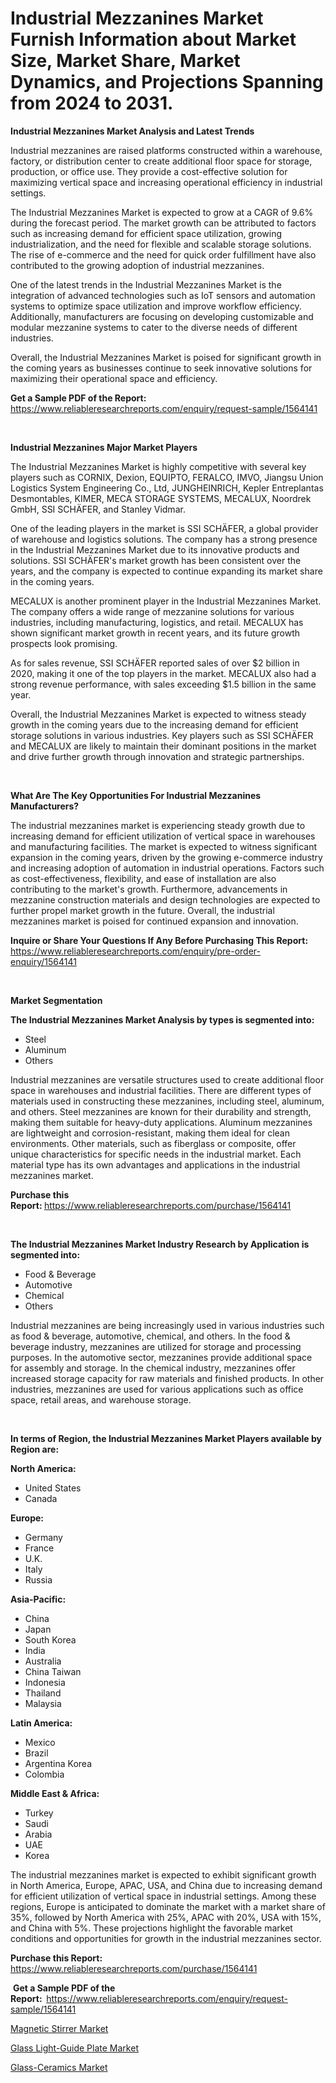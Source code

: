 <p><h1>Industrial Mezzanines Market Furnish Information about Market Size, Market Share, Market Dynamics, and Projections Spanning from 2024 to 2031.</h1></p><p><strong>Industrial Mezzanines Market Analysis and Latest Trends</strong></p>
<p><p>Industrial mezzanines are raised platforms constructed within a warehouse, factory, or distribution center to create additional floor space for storage, production, or office use. They provide a cost-effective solution for maximizing vertical space and increasing operational efficiency in industrial settings.</p><p>The Industrial Mezzanines Market is expected to grow at a CAGR of 9.6% during the forecast period. The market growth can be attributed to factors such as increasing demand for efficient space utilization, growing industrialization, and the need for flexible and scalable storage solutions. The rise of e-commerce and the need for quick order fulfillment have also contributed to the growing adoption of industrial mezzanines.</p><p>One of the latest trends in the Industrial Mezzanines Market is the integration of advanced technologies such as IoT sensors and automation systems to optimize space utilization and improve workflow efficiency. Additionally, manufacturers are focusing on developing customizable and modular mezzanine systems to cater to the diverse needs of different industries.</p><p>Overall, the Industrial Mezzanines Market is poised for significant growth in the coming years as businesses continue to seek innovative solutions for maximizing their operational space and efficiency.</p></p>
<p><strong>Get a Sample PDF of the Report:&nbsp;</strong> <a href="https://www.reliableresearchreports.com/enquiry/request-sample/1564141">https://www.reliableresearchreports.com/enquiry/request-sample/1564141</a></p>
<p>&nbsp;</p>
<p><strong>Industrial Mezzanines Major Market Players</strong></p>
<p><p>The Industrial Mezzanines Market is highly competitive with several key players such as CORNIX, Dexion, EQUIPTO, FERALCO, IMVO, Jiangsu Union Logistics System Engineering Co., Ltd, JUNGHEINRICH, Kepler Entreplantas Desmontables, KIMER, MECA STORAGE SYSTEMS, MECALUX, Noordrek GmbH, SSI SCHÄFER, and Stanley Vidmar.</p><p>One of the leading players in the market is SSI SCHÄFER, a global provider of warehouse and logistics solutions. The company has a strong presence in the Industrial Mezzanines Market due to its innovative products and solutions. SSI SCHÄFER's market growth has been consistent over the years, and the company is expected to continue expanding its market share in the coming years.</p><p>MECALUX is another prominent player in the Industrial Mezzanines Market. The company offers a wide range of mezzanine solutions for various industries, including manufacturing, logistics, and retail. MECALUX has shown significant market growth in recent years, and its future growth prospects look promising.</p><p>As for sales revenue, SSI SCHÄFER reported sales of over $2 billion in 2020, making it one of the top players in the market. MECALUX also had a strong revenue performance, with sales exceeding $1.5 billion in the same year.</p><p>Overall, the Industrial Mezzanines Market is expected to witness steady growth in the coming years due to the increasing demand for efficient storage solutions in various industries. Key players such as SSI SCHÄFER and MECALUX are likely to maintain their dominant positions in the market and drive further growth through innovation and strategic partnerships.</p></p>
<p>&nbsp;</p>
<p><strong>What Are The Key Opportunities For Industrial Mezzanines Manufacturers?</strong></p>
<p><p>The industrial mezzanines market is experiencing steady growth due to increasing demand for efficient utilization of vertical space in warehouses and manufacturing facilities. The market is expected to witness significant expansion in the coming years, driven by the growing e-commerce industry and increasing adoption of automation in industrial operations. Factors such as cost-effectiveness, flexibility, and ease of installation are also contributing to the market's growth. Furthermore, advancements in mezzanine construction materials and design technologies are expected to further propel market growth in the future. Overall, the industrial mezzanines market is poised for continued expansion and innovation.</p></p>
<p><strong>Inquire or Share Your Questions If Any Before Purchasing This Report:</strong> <a href="https://www.reliableresearchreports.com/enquiry/pre-order-enquiry/1564141">https://www.reliableresearchreports.com/enquiry/pre-order-enquiry/1564141</a></p>
<p>&nbsp;</p>
<p><strong>Market Segmentation</strong></p>
<p><strong>The Industrial Mezzanines Market Analysis by types is segmented into:</strong></p>
<p><ul><li>Steel</li><li>Aluminum</li><li>Others</li></ul></p>
<p><p>Industrial mezzanines are versatile structures used to create additional floor space in warehouses and industrial facilities. There are different types of materials used in constructing these mezzanines, including steel, aluminum, and others. Steel mezzanines are known for their durability and strength, making them suitable for heavy-duty applications. Aluminum mezzanines are lightweight and corrosion-resistant, making them ideal for clean environments. Other materials, such as fiberglass or composite, offer unique characteristics for specific needs in the industrial market. Each material type has its own advantages and applications in the industrial mezzanines market.</p></p>
<p><strong>Purchase this Report:&nbsp;</strong><a href="https://www.reliableresearchreports.com/purchase/1564141">https://www.reliableresearchreports.com/purchase/1564141</a></p>
<p>&nbsp;</p>
<p><strong>The Industrial Mezzanines Market Industry Research by Application is segmented into:</strong></p>
<p><ul><li>Food & Beverage</li><li>Automotive</li><li>Chemical</li><li>Others</li></ul></p>
<p><p>Industrial mezzanines are being increasingly used in various industries such as food & beverage, automotive, chemical, and others. In the food & beverage industry, mezzanines are utilized for storage and processing purposes. In the automotive sector, mezzanines provide additional space for assembly and storage. In the chemical industry, mezzanines offer increased storage capacity for raw materials and finished products. In other industries, mezzanines are used for various applications such as office space, retail areas, and warehouse storage.</p></p>
<p>&nbsp;</p>
<p><strong>In terms of Region, the Industrial Mezzanines Market Players available by Region are:</strong></p>
<p>
    <p> <strong> North America: </strong>
        <ul>
            <li>United States</li>
            <li>Canada</li>
        </ul>
        </p> 
    <p> <strong> Europe: </strong>
        <ul>
            <li>Germany</li>
            <li>France</li>
            <li>U.K.</li>
            <li>Italy</li>
            <li>Russia</li>
        </ul>
        </p> 
    <p> <strong> Asia-Pacific: </strong>
        <ul>
            <li>China</li>
            <li>Japan</li>
            <li>South Korea</li>
            <li>India</li>
            <li>Australia</li>
            <li>China Taiwan</li>
            <li>Indonesia</li>
            <li>Thailand</li>
            <li>Malaysia</li>
        </ul>
        </p> 
    <p> <strong> Latin America: </strong>
        <ul>
            <li>Mexico</li>
            <li>Brazil</li>
            <li>Argentina Korea</li>
            <li>Colombia</li>
        </ul>
        </p> 
    <p> <strong> Middle East & Africa: </strong>
        <ul>
            <li>Turkey</li>
            <li>Saudi</li>
            <li>Arabia</li>
            <li>UAE</li>
            <li>Korea</li>
        </ul>
    </p>
    </p>
<p><p>The industrial mezzanines market is expected to exhibit significant growth in North America, Europe, APAC, USA, and China due to increasing demand for efficient utilization of vertical space in industrial settings. Among these regions, Europe is anticipated to dominate the market with a market share of 35%, followed by North America with 25%, APAC with 20%, USA with 15%, and China with 5%. These projections highlight the favorable market conditions and opportunities for growth in the industrial mezzanines sector.</p></p>
<p><strong>Purchase this Report: </strong><a href="https://www.reliableresearchreports.com/purchase/1564141">https://www.reliableresearchreports.com/purchase/1564141</a></p>
<p>&nbsp;<strong>Get a Sample PDF of the Report:&nbsp;&nbsp;</strong><a href="https://www.reliableresearchreports.com/enquiry/request-sample/1564141">https://www.reliableresearchreports.com/enquiry/request-sample/1564141</a></p>
<p><strong></strong></p>
<p><p><a href="https://view.publitas.com/reportprime-1/magnetic-stirrer-market-centers-on-aspects-such-as-market-growth-market-share-market-opportunity-and-projected-forecasts-spanning-from-2023-to-2030/">Magnetic Stirrer Market</a></p><p><a href="https://view.publitas.com/reportprime-1/glass-light-guide-plate-market-centers-on-aspects-such-as-market-growth-market-share-market-opportunity-and-projected-forecasts-spanning-from-2023-to-2030/">Glass Light-Guide Plate Market</a></p><p><a href="https://view.publitas.com/reportprime-1/glass-ceramics-market-size-share-trends-analysis-report-by-application-regional-outlook-competitive-strategies-and-segment-forecasts-2023-2030/">Glass-Ceramics Market</a></p></p>